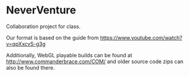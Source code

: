 # NeverVenture
Collaboration project for class.

Our format is based on the guide from https://www.youtube.com/watch?v=qpXxcvS-g3g

Additionally, WebGL playable builds can be found at http://www.commanderbrace.com/COM/ and older source code zips can also be found there.



